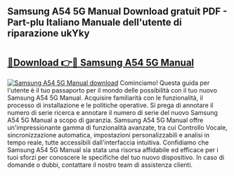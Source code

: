 ## Samsung A54 5G Manual Download gratuit PDF - Part-plu Italiano Manuale dell'utente di riparazione ukYky

# <h2><a href="http://dfb9p83.blite.top/?on=Samsung+A54+5G+Manual">🔗Download 👉🔴 Samsung A54 5G Manual</a></h2>

[![Samsung A54 5G Manual download](https://i.imgur.com/lujVjoI.png)](http://dfb9p83.blite.top/?on=Samsung+A54+5G+Manual)
Cominciamo! Questa guida per l'utente è il tuo passaporto per il mondo delle possibilità con il tuo nuovo Samsung A54 5G Manual. Acquisire familiarità con le funzionalità, il processo di installazione e le politiche operative. Si prega di annotare il numero di serie ricerca e annotare il numero di serie del nuovo Samsung A54 5G Manual a scopo di garanzia. Samsung A54 5G Manual offre un'impressionante gamma di funzionalità avanzate, tra cui Controllo Vocale, sincronizzazione automatica, impostazioni personalizzabili e analisi in tempo reale, tutte accessibili dall'interfaccia intuitiva. Confidiamo che Samsung A54 5G Manual sia stata una risorsa affidabile ed efficace per i tuoi sforzi per conoscere le specifiche del tuo nuovo dispositivo. In caso di domande o dubbi, contattare il nostro team di assistenza clienti.
